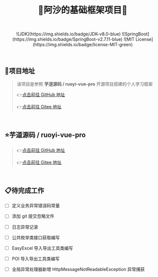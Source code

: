 <h1 align="center">🎉阿沙的基础框架项目🎉</h1>
<br/>
<p align="center">
    <a>![JDK](https://img.shields.io/badge/JDK-v8.0-blue)</a>
    <a>![SpringBoot](https://img.shields.io/badge/SpringBoot-v2.7.11-blue)</a>
    <a>![MIT License](https://img.shields.io/badge/license-MIT-green)</a>
</p>

<br/>

## 🌈项目地址<br/>

> 该项目是参照 **芋道源码 / ruoyi-vue-pro** 开源项目搭建的个人学习框架
> 
> 👉[点击前往 GitHub 地址](https://github.com/YunaiV/ruoyi-vue-pro)
>
> 👉[点击前往 Gitee 地址](https://gitee.com/zhijiantianya/ruoyi-vue-pro)

<br/>

## ⭐芋道源码 / ruoyi-vue-pro<br/>

> 👉[点击前往 GitHub 地址](https://github.com/YunaiV/ruoyi-vue-pro)
>
> 👉[点击前往 Gitee 地址](https://gitee.com/zhijiantianya/ruoyi-vue-pro)

<br/>

## 📋待完成工作

- [ ] 定义业务异常错误码常量

- [ ] 添加 git 提交忽略文件

- [ ] 日志异常记录

- [ ] 公共枚举类接口获取编写

- [ ] EasyExcel 导入导出工具类编写

- [ ] POI 导入导出工具类编写

- [ ] 全局异常处理器新增 HttpMessageNotReadableException 异常捕获